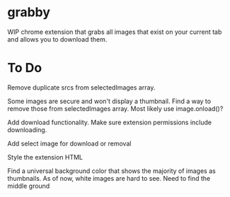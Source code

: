 # grabby
WIP chrome extension that grabs all images that exist on your current tab and allows you to download them.

# To Do
 Remove duplicate srcs from selectedImages array.
 
 Some images are secure and won't display a thumbnail. Find a way to remove those from selectedImages array. Most likely use image.onload()?
 
 Add download functionality. Make sure extension permissions include downloading.
 
 Add select image for download or removal
 
 Style the extension HTML
 
 Find a universal background color that shows the majority of images as thumbnails. As of now, white images are hard to see. Need to find the middle ground
 
